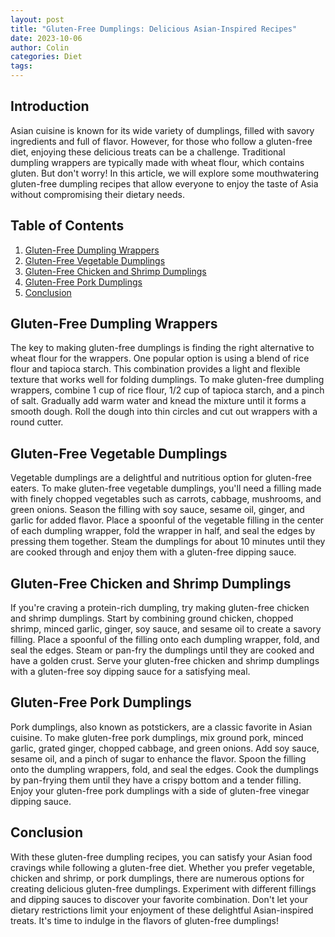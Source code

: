 ```yaml
---
layout: post
title: "Gluten-Free Dumplings: Delicious Asian-Inspired Recipes"
date: 2023-10-06
author: Colin
categories: Diet
tags: 
---
```


## Introduction

Asian cuisine is known for its wide variety of dumplings, filled with savory ingredients and full of flavor. However, for those who follow a gluten-free diet, enjoying these delicious treats can be a challenge. Traditional dumpling wrappers are typically made with wheat flour, which contains gluten. But don't worry! In this article, we will explore some mouthwatering gluten-free dumpling recipes that allow everyone to enjoy the taste of Asia without compromising their dietary needs.

## Table of Contents

1. [Gluten-Free Dumpling Wrappers](#gluten-free-dumpling-wrappers)
2. [Gluten-Free Vegetable Dumplings](#gluten-free-vegetable-dumplings)
3. [Gluten-Free Chicken and Shrimp Dumplings](#gluten-free-chicken-and-shrimp-dumplings)
4. [Gluten-Free Pork Dumplings](#gluten-free-pork-dumplings)
5. [Conclusion](#conclusion)

## Gluten-Free Dumpling Wrappers

The key to making gluten-free dumplings is finding the right alternative to wheat flour for the wrappers. One popular option is using a blend of rice flour and tapioca starch. This combination provides a light and flexible texture that works well for folding dumplings. To make gluten-free dumpling wrappers, combine 1 cup of rice flour, 1/2 cup of tapioca starch, and a pinch of salt. Gradually add warm water and knead the mixture until it forms a smooth dough. Roll the dough into thin circles and cut out wrappers with a round cutter.

## Gluten-Free Vegetable Dumplings

Vegetable dumplings are a delightful and nutritious option for gluten-free eaters. To make gluten-free vegetable dumplings, you'll need a filling made with finely chopped vegetables such as carrots, cabbage, mushrooms, and green onions. Season the filling with soy sauce, sesame oil, ginger, and garlic for added flavor. Place a spoonful of the vegetable filling in the center of each dumpling wrapper, fold the wrapper in half, and seal the edges by pressing them together. Steam the dumplings for about 10 minutes until they are cooked through and enjoy them with a gluten-free dipping sauce.

## Gluten-Free Chicken and Shrimp Dumplings

If you're craving a protein-rich dumpling, try making gluten-free chicken and shrimp dumplings. Start by combining ground chicken, chopped shrimp, minced garlic, ginger, soy sauce, and sesame oil to create a savory filling. Place a spoonful of the filling onto each dumpling wrapper, fold, and seal the edges. Steam or pan-fry the dumplings until they are cooked and have a golden crust. Serve your gluten-free chicken and shrimp dumplings with a gluten-free soy dipping sauce for a satisfying meal.

## Gluten-Free Pork Dumplings

Pork dumplings, also known as potstickers, are a classic favorite in Asian cuisine. To make gluten-free pork dumplings, mix ground pork, minced garlic, grated ginger, chopped cabbage, and green onions. Add soy sauce, sesame oil, and a pinch of sugar to enhance the flavor. Spoon the filling onto the dumpling wrappers, fold, and seal the edges. Cook the dumplings by pan-frying them until they have a crispy bottom and a tender filling. Enjoy your gluten-free pork dumplings with a side of gluten-free vinegar dipping sauce.

## Conclusion

With these gluten-free dumpling recipes, you can satisfy your Asian food cravings while following a gluten-free diet. Whether you prefer vegetable, chicken and shrimp, or pork dumplings, there are numerous options for creating delicious gluten-free dumplings. Experiment with different fillings and dipping sauces to discover your favorite combination. Don't let your dietary restrictions limit your enjoyment of these delightful Asian-inspired treats. It's time to indulge in the flavors of gluten-free dumplings!